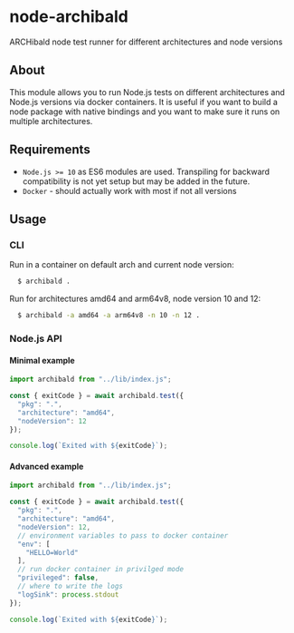 # node-archibald
ARCHibald node test runner for different architectures and node versions

## About

This module allows you to run Node.js tests on different architectures and Node.js versions via docker containers. It is useful if you want to build a node package with native bindings and you want to make sure it runs on multiple architectures.

## Requirements

- `Node.js >= 10` as ES6 modules are used. Transpiling for backward compatibility is not yet setup but may be added in the future.
- `Docker` - should actually work with most if not all versions

## Usage

### CLI

Run in a container on default arch and current node version:
```bash
  $ archibald .
```

Run for architectures amd64 and arm64v8, node version 10 and 12:
```bash
  $ archibald -a amd64 -a arm64v8 -n 10 -n 12 .
```


### Node.js API

#### Minimal example

```javascript
import archibald from "../lib/index.js";

const { exitCode } = await archibald.test({
  "pkg": ".",
  "architecture": "amd64",
  "nodeVersion": 12
});

console.log(`Exited with ${exitCode}`);
```

#### Advanced example

```javascript
import archibald from "../lib/index.js";

const { exitCode } = await archibald.test({
  "pkg": ".",
  "architecture": "amd64",
  "nodeVersion": 12,
  // environment variables to pass to docker container
  "env": [
    "HELLO=World"
  ],
  // run docker container in privilged mode
  "privileged": false,
  // where to write the logs
  "logSink": process.stdout
});

console.log(`Exited with ${exitCode}`);
```
